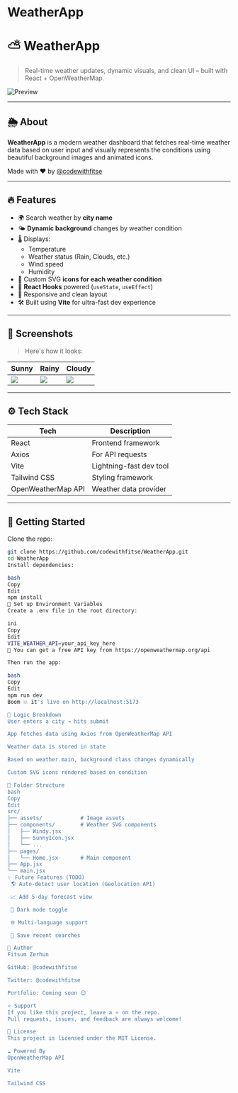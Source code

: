 # WeatherApp

# ⛅ WeatherApp

> Real-time weather updates, dynamic visuals, and clean UI – built with React + OpenWeatherMap.

![Preview](./public/LandingBg.png)

---

## 🌦 About

**WeatherApp** is a modern weather dashboard that fetches real-time weather data based on user input and visually represents the conditions using beautiful background images and animated icons.

Made with ❤️ by [@codewithfitse](https://github.com/codewithfitse)

---

## 🔥 Features

- 🌍 Search weather by **city name**
- 🌤️ **Dynamic background** changes by weather condition
- 🌡️ Displays:
  - Temperature
  - Weather status (Rain, Clouds, etc.)
  - Wind speed
  - Humidity
- 🎨 Custom SVG **icons for each weather condition**
- 🧠 **React Hooks** powered (`useState`, `useEffect`)
- 🚀 Responsive and clean layout
- 🛠️ Built using **Vite** for ultra-fast dev experience

---

## 📸 Screenshots

> Here's how it looks:

| Sunny             | Rainy             | Cloudy             |
|------------------|------------------|-------------------|
| ![](./public/sunny.png) | ![](./public/rainy.png) | ![](./public/cloudy.png) |

---

## ⚙️ Tech Stack

| Tech        | Description              |
|-------------|--------------------------|
| React       | Frontend framework       |
| Axios       | For API requests         |
| Vite        | Lightning-fast dev tool |
| Tailwind CSS| Styling framework        |
| OpenWeatherMap API | Weather data provider |

---

## 🧪 Getting Started

Clone the repo:

```bash
git clone https://github.com/codewithfitse/WeatherApp.git
cd WeatherApp
Install dependencies:

bash
Copy
Edit
npm install
🔑 Set up Environment Variables
Create a .env file in the root directory:

ini
Copy
Edit
VITE_WEATHER_API=your_api_key_here
🔐 You can get a free API key from https://openweathermap.org/api

Then run the app:

bash
Copy
Edit
npm run dev
Boom 💥 it's live on http://localhost:5173

🧠 Logic Breakdown
User enters a city → hits submit

App fetches data using Axios from OpenWeatherMap API

Weather data is stored in state

Based on weather.main, background class changes dynamically

Custom SVG icons rendered based on condition

📁 Folder Structure
bash
Copy
Edit
src/
├── assets/            # Image assets
├── components/        # Weather SVG components
│   ├── Windy.jsx
│   ├── SunnyIcon.jsx
│   └── ...
├── pages/
│   └── Home.jsx       # Main component
├── App.jsx
└── main.jsx
✨ Future Features (TODO)
 🌎 Auto-detect user location (Geolocation API)

 📈 Add 5-day forecast view

 🎨 Dark mode toggle

 🌐 Multi-language support

 💾 Save recent searches

🙌 Author
Fitsum Zerhun

GitHub: @codewithfitse

Twitter: @codewithfitse

Portfolio: Coming soon 😉

⭐ Support
If you like this project, leave a ⭐ on the repo.
Pull requests, issues, and feedback are always welcome!

📜 License
This project is licensed under the MIT License.

☁️ Powered By
OpenWeatherMap API

Vite

Tailwind CSS
